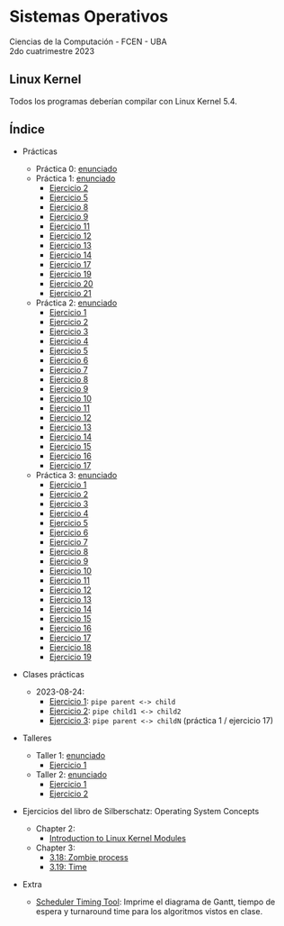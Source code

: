 # Sistemas Operativos

Ciencias de la Computación - FCEN - UBA\
2do cuatrimestre 2023

## Linux Kernel

Todos los programas deberían compilar con Linux Kernel 5.4.

## Índice

- Prácticas
  - Práctica 0: [enunciado](prácticas/p0/p0.pdf)
  - Práctica 1: [enunciado](prácticas/p1/p1.pdf)
    - [Ejercicio 2](prácticas/p1/ej02.md)
    - [Ejercicio 5](prácticas/p1/ej05)
    - [Ejercicio 8](prácticas/p1/ej08)
    - [Ejercicio 9](prácticas/p1/ej09)
    - [Ejercicio 11](prácticas/p1/ej11.md)
    - [Ejercicio 12](prácticas/p1/ej12.md)
    - [Ejercicio 13](prácticas/p1/ej13.md)
    - [Ejercicio 14](prácticas/p1/ej14.md)
    - [Ejercicio 17](prácticas/p1/ej17)
    - [Ejercicio 19](prácticas/p1/ej19)
    - [Ejercicio 20](prácticas/p1/ej20)
    - [Ejercicio 21](prácticas/p1/ej21)
  - Práctica 2: [enunciado](prácticas/p2/p2.pdf)
    - [Ejercicio 1](prácticas/p2/ej01.md)
    - [Ejercicio 2](prácticas/p2/ej02.md)
    - [Ejercicio 3](prácticas/p2/ej03.md)
    - [Ejercicio 4](prácticas/p2/ej04.md)
    - [Ejercicio 5](prácticas/p2/ej05.md)
    - [Ejercicio 6](prácticas/p2/ej06.md)
    - [Ejercicio 7](prácticas/p2/ej07.md)
    - [Ejercicio 8](prácticas/p2/ej08.md)
    - [Ejercicio 9](prácticas/p2/ej09.md)
    - [Ejercicio 10](prácticas/p2/ej10.md)
    - [Ejercicio 11](prácticas/p2/ej11.md)
    - [Ejercicio 12](prácticas/p2/ej12.md)
    - [Ejercicio 13](prácticas/p2/ej13.md)
    - [Ejercicio 14](prácticas/p2/ej14.md)
    - [Ejercicio 15](prácticas/p2/ej15.md)
    - [Ejercicio 16](prácticas/p2/ej16.md)
    - [Ejercicio 17](prácticas/p2/ej17.md)
  - Práctica 3: [enunciado](prácticas/p3/p3.pdf)
    - [Ejercicio 1](prácticas/p3/ej01.md)
    - [Ejercicio 2](prácticas/p3/ej02.md)
    - [Ejercicio 3](prácticas/p3/ej03.md)
    - [Ejercicio 4](prácticas/p3/ej04.md)
    - [Ejercicio 5](prácticas/p3/ej05.md)
    - [Ejercicio 6](prácticas/p3/ej06.md)
    - [Ejercicio 7](prácticas/p3/ej07.md)
    - [Ejercicio 8](prácticas/p3/ej08.md)
    - [Ejercicio 9](prácticas/p3/ej09.md)
    - [Ejercicio 10](prácticas/p3/ej10.md)
    - [Ejercicio 11](prácticas/p3/ej11.md)
    - [Ejercicio 12](prácticas/p3/ej12.md)
    - [Ejercicio 13](prácticas/p3/ej13.md)
    - [Ejercicio 14](prácticas/p3/ej14.md)
    - [Ejercicio 15](prácticas/p3/ej15.md)
    - [Ejercicio 16](prácticas/p3/ej16.md)
    - [Ejercicio 17](prácticas/p3/ej17.md)
    - [Ejercicio 18](prácticas/p3/ej18.md)
    - [Ejercicio 19](prácticas/p3/ej19.md)

- Clases prácticas
  - 2023-08-24:
    - [Ejercicio 1](prácticas/2023-08-24/ej01): `pipe parent <-> child`
    - [Ejercicio 2](prácticas/2023-08-24/ej02): `pipe child1 <-> child2`
    - [Ejercicio 3](prácticas/p1/ej17): `pipe parent <-> childN` (práctica 1 / ejercicio 17)

- Talleres
  - Taller 1: [enunciado](talleres/t1/t1.pdf)
    - [Ejercicio 1](talleres/t1/ej01)
  - Taller 2: [enunciado](talleres/t2/t2.pdf)
    - [Ejercicio 1](talleres/t2/ej01)
    - [Ejercicio 2](talleres/t2/ej02)

- Ejercicios del libro de Silberschatz: Operating System Concepts
  - Chapter 2:
    - [Introduction to Linux Kernel Modules](os-concepts/chapter02/kernel_modules)
  - Chapter 3:
    - [3.18: Zombie process](os-concepts/chapter03/3.18)
    - [3.19: Time](os-concepts/chapter03/3.19)

- Extra
  - [Scheduler Timing Tool](etc/timing): Imprime el diagrama de Gantt, tiempo de espera y turnaround time para los algoritmos vistos en clase.
